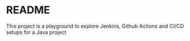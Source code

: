 # README

This project is a playground to explore Jenkins, Github Actions and CI/CD setups for a Java project
